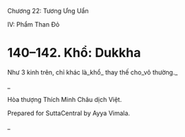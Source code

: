  

Chương 22: Tương Ưng Uẩn

IV: Phẩm Than Ðỏ

# 140–142. Khổ: Dukkha

Như 3 kinh trên, chỉ khác là_khổ_ thay thế cho_vô thường._

_

Hòa thượng Thích Minh Châu dịch Việt.

Prepared for SuttaCentral by Ayya Vimala.



_